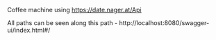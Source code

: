 Coffee machine using  https://date.nager.at/Api

All paths can be seen along this path - http://localhost:8080/swagger-ui/index.html#/
